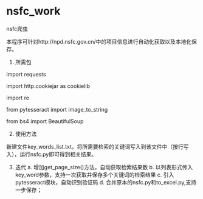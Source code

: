 # nsfc_work
nsfc爬虫

本程序可针对http://npd.nsfc.gov.cn/中的项目信息进行自动化获取以及本地化保存。

1. 所需包

import requests

import http.cookiejar as cookielib

import re

from pytesseract import image_to_string

from bs4 import BeautifulSoup

2. 使用方法

新建文件key_words_list.txt，将所需要检索的关键词写入到该文件中（按行写入），运行nsfc.py即可得到相关结果。

3. 迭代
a. 增加get_page_size()方法，自动获取检索结果数
b. 以列表形式传入key_word参数，支持一次获取并保存多个关键词的检索结果
c. 引入pytesseract模块，自动识别验证码
d. 合并原本的nsfc.py和to_excel.py,支持一步保存；
